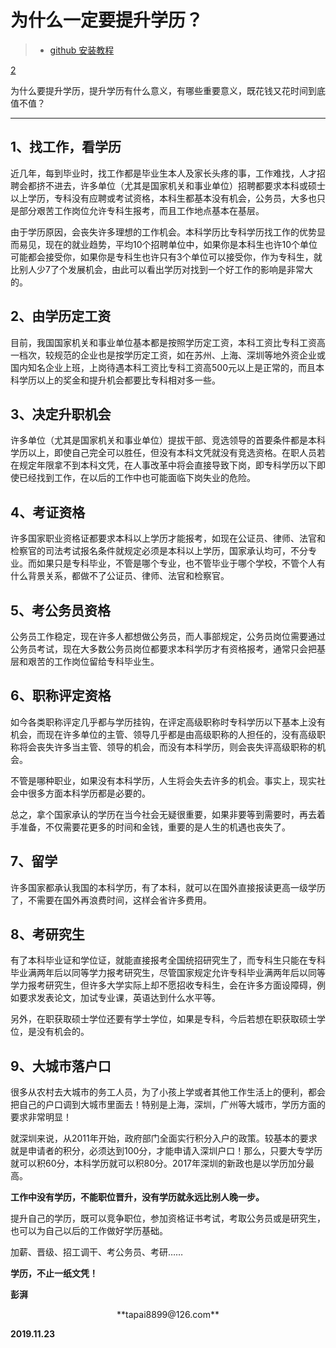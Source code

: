 # 为什么一定要提升学历？	

> - [github 安装教程](/jiaocheng/)	

[2](/jiaocheng/github-help.md/)

为什么要提升学历，提升学历有什么意义，有哪些重要意义，既花钱又花时间到底值不值？	

---	


## 1、找工作，看学历	

近几年，每到毕业时，找工作都是毕业生本人及家长头疼的事，工作难找，人才招聘会都挤不进去，许多单位（尤其是国家机关和事业单位）招聘都要求本科或硕士以上学历，专科没有应聘或考试资格，本科生都基本没有机会，公务员，大多也只是部分艰苦工作岗位允许专科生报考，而且工作地点基本在基层。	

由于学历原因，会丧失许多理想的工作机会。本科学历比专科学历找工作的优势显而易见，现在的就业趋势，平均10个招聘单位中，如果你是本科生也许10个单位可能都会接受你，如果你是专科生也许只有3个单位可以接受你，作为专科生，就比别人少7了个发展机会，由此可以看出学历对找到一个好工作的影响是非常大的。	

## 2、由学历定工资	

目前，我国国家机关和事业单位基本都是按照学历定工资，本科工资比专科工资高一档次，较规范的企业也是按学历定工资，如在苏州、上海、深圳等地外资企业或国内知名企业上班，上岗待遇本科工资比专科工资高500元以上是正常的，而且本科学历以上的奖金和提升机会都要比专科相对多一些。	

## 3、决定升职机会	

许多单位（尤其是国家机关和事业单位）提拔干部、竞选领导的首要条件都是本科学历以上，即使自己完全可以胜任，但没有本科文凭就没有竞选资格。在职人员若在规定年限拿不到本科文凭，在人事改革中将会直接导致下岗，即专科学历以下即使已经找到工作，在以后的工作中也可能面临下岗失业的危险。	

## 4、考证资格	

许多国家职业资格证都要求本科以上学历才能报考，如现在公证员、律师、法官和检察官的司法考试报名条件就规定必须是本科以上学历，国家承认均可，不分专业。而如果只是专科毕业，不管是哪个专业，也不管毕业于哪个学校，不管个人有什么背景关系，都做不了公证员、律师、法官和检察官。	

## 5、考公务员资格	

公务员工作稳定，现在许多人都想做公务员，而人事部规定，公务员岗位需要通过公务员考试，现在大多数公务员岗位都要求本科学历才有资格报考，通常只会把基层和艰苦的工作岗位留给专科毕业生。	

## 6、职称评定资格	

如今各类职称评定几乎都与学历挂钩，在评定高级职称时专科学历以下基本上没有机会，而现在许多单位的主管、领导几乎都是由高级职称的人担任的，没有高级职称将会丧失许多当主管、领导的机会，而没有本科学历，则会丧失评高级职称的机会。	

不管是哪种职业，如果没有本科学历，人生将会失去许多的机会。事实上，现实社会中很多方面本科学历都是必要的。	

总之，拿个国家承认的学历在当今社会无疑很重要，如果非要等到需要时，再去着手准备，不仅需要花更多的时间和金钱，重要的是人生的机遇也丧失了。	

## 7、留学	

许多国家都承认我国的本科学历，有了本科，就可以在国外直接报读更高一级学历了，不需要在国外再浪费时间，这样会省许多费用。	

## 8、考研究生	

有了本科毕业证和学位证，就能直接报考全国统招研究生了，而专科生只能在专科毕业满两年后以同等学力报考研究生，尽管国家规定允许专科毕业满两年后以同等学力报考研究生，但许多大学实际上却不愿招收专科生，会在许多方面设障碍，例如要求发表论文，加试专业课，英语达到什么水平等。	

另外，在职获取硕士学位还要有学士学位，如果是专科，今后若想在职获取硕士学位，是没有机会的。	

## 9、大城市落户口	

很多从农村去大城市的务工人员，为了小孩上学或者其他工作生活上的便利，都会把自己的户口调到大城市里面去！特别是上海，深圳，广州等大城市，学历方面的要求非常明显！	

就深圳来说，从2011年开始，政府部门全面实行积分入户的政策。较基本的要求就是申请者的积分，必须达到100分，才能申请入深圳户口！那么，只要大专学历就可以积60分，本科学历就可以积80分。2017年深圳的新政也是以学历加分最高。	

**工作中没有学历，不能职位晋升，没有学历就永远比别人晚一步。**	

提升自己的学历，既可以竞争职位，参加资格证书考试，考取公务员或是研究生，也可以为自己以后的工作做好学历基础。	

加薪、晋级、招工调干、考公务员、考研……	

**学历，不止一纸文凭！**	

<left>**彭湃**</lert>	

<center>**tapai8899@126.com**</center>	

<right>**2019.11.23**</right>
